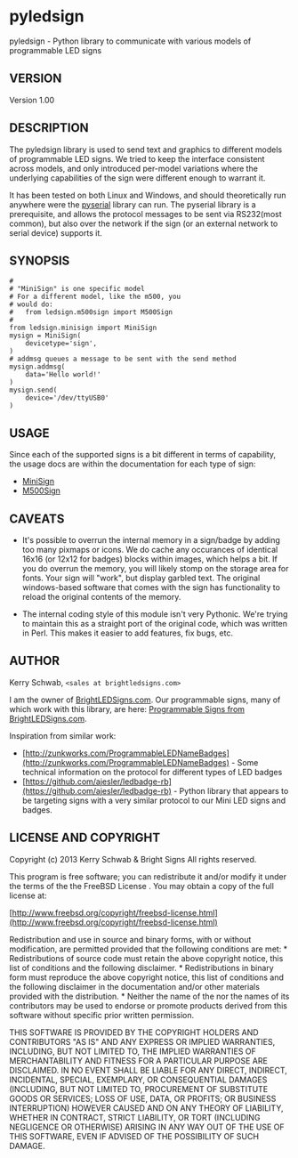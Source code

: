 # pyledsign 

pyledsign - Python library to communicate with various models of programmable LED signs
 

## VERSION

Version 1.00

## DESCRIPTION

The pyledsign library is used to send text and graphics to different models of programmable LED signs. We tried to keep the interface consistent across models, and only introduced per-model variations where the underlying capabilities of the sign were different enough to warrant it.  

It has been tested on both Linux and Windows, and should theoretically run anywhere were the [pyserial](http://pyserial.sourceforge.net/) library can run.  The pyserial library is a prerequisite, and allows the protocol messages to be sent via RS232(most common), but also over the network if the sign (or an external network to serial device) supports it. 


## SYNOPSIS

    #
    # "MiniSign" is one specific model
    # For a different model, like the m500, you
    # would do:
    #   from ledsign.m500sign import M500Sign
    #
    from ledsign.minisign import MiniSign
    mysign = MiniSign(
        devicetype='sign',
    ) 
    # addmsg queues a message to be sent with the send method
    mysign.addmsg(
        data='Hello world!'
    )
    mysign.send(
        device='/dev/ttyUSB0'
    )

## USAGE

Since each of the supported signs is a bit different in terms of capability, the usage docs are within the documentation for each type of sign:

- [MiniSign](minisign.md)
- [M500Sign](m500sign.md)

## CAVEATS

- It's possible to overrun the internal memory in a sign/badge by adding too many pixmaps or icons.  We do cache any occurances of identical 16x16 (or 12x12 for badges) blocks within images, which helps a bit.  If you do overrun the memory, you will likely stomp on the storage area for fonts.   Your sign will "work", but display garbled text. The original windows-based software that comes with the sign has functionality to reload the original contents of the memory.

- The internal coding style of this module isn't very Pythonic.  We're trying to maintain this as a straight port of the original code, which was written in Perl.  This makes it easier to add features, fix bugs, etc. 

## AUTHOR

Kerry Schwab, `<sales at brightledsigns.com>`

I am the owner of [BrightLEDSigns.com](http://www.brightledsigns.com/).  Our programmable signs, many of which work with this library, are here: [Programmable Signs from BrightLEDSigns.com](http://www.brightledsigns.com/scrolling-led-signs.html).

Inspiration from similar work:

- [http://zunkworks.com/ProgrammableLEDNameBadges](http://zunkworks.com/ProgrammableLEDNameBadges) - Some technical information on the protocol for different types of LED badges
- [https://github.com/ajesler/ledbadge-rb](https://github.com/ajesler/ledbadge-rb) - Python library that appears to be targeting signs with a very similar protocol to our Mini LED signs and badges. 


## LICENSE AND COPYRIGHT

Copyright (c) 2013 Kerry Schwab & Bright Signs
All rights reserved.

This program is free software; you can redistribute it and/or modify it
under the terms of the the FreeBSD License . You may obtain a
copy of the full license at:

[http://www.freebsd.org/copyright/freebsd-license.html](http://www.freebsd.org/copyright/freebsd-license.html)


Redistribution and use in source and binary forms, with or without
modification, are permitted provided that the following conditions are met:
    * Redistributions of source code must retain the above copyright
      notice, this list of conditions and the following disclaimer.
    * Redistributions in binary form must reproduce the above copyright
      notice, this list of conditions and the following disclaimer in the
      documentation and/or other materials provided with the distribution.
    * Neither the name of the <organization> nor the
      names of its contributors may be used to endorse or promote products
      derived from this software without specific prior written permission.

THIS SOFTWARE IS PROVIDED BY THE COPYRIGHT HOLDERS AND CONTRIBUTORS "AS IS" AND
ANY EXPRESS OR IMPLIED WARRANTIES, INCLUDING, BUT NOT LIMITED TO, THE IMPLIED
WARRANTIES OF MERCHANTABILITY AND FITNESS FOR A PARTICULAR PURPOSE ARE
DISCLAIMED. IN NO EVENT SHALL <COPYRIGHT HOLDER> BE LIABLE FOR ANY
DIRECT, INDIRECT, INCIDENTAL, SPECIAL, EXEMPLARY, OR CONSEQUENTIAL DAMAGES
(INCLUDING, BUT NOT LIMITED TO, PROCUREMENT OF SUBSTITUTE GOODS OR SERVICES;
LOSS OF USE, DATA, OR PROFITS; OR BUSINESS INTERRUPTION) HOWEVER CAUSED AND
ON ANY THEORY OF LIABILITY, WHETHER IN CONTRACT, STRICT LIABILITY, OR TORT
(INCLUDING NEGLIGENCE OR OTHERWISE) ARISING IN ANY WAY OUT OF THE USE OF THIS
SOFTWARE, EVEN IF ADVISED OF THE POSSIBILITY OF SUCH DAMAGE.
